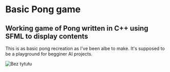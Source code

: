 # Basic Pong game 

## Working game of Pong written in C++ using SFML to display contents

This is as basic pong recreation as I've been albe to make. It's supposed 
to be a playground for begginer AI projects.


![Bez tytułu](https://github.com/xKMx1/pong/assets/86790418/235bde2a-02eb-4936-bfe6-2c2aec5aa583)
